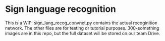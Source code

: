 # Sign language recognition
This is a WIP. sign_lang_recog_convnet.py contains the actual recoginition network. The other files are for testing or tutorial purposes. 300-something images are in this repo, but the full dataset will be stored on our team Drive.
